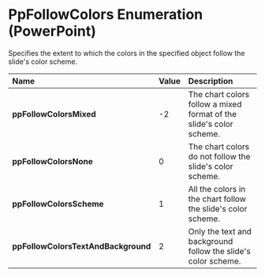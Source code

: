 
# PpFollowColors Enumeration (PowerPoint)

Specifies the extent to which the colors in the specified object follow the slide's color scheme.



|**Name**|**Value**|**Description**|
|:-----|:-----|:-----|
| **ppFollowColorsMixed**|-2|The chart colors follow a mixed format of the slide's color scheme.|
| **ppFollowColorsNone**|0|The chart colors do not follow the slide's color scheme.|
| **ppFollowColorsScheme**|1|All the colors in the chart follow the slide's color scheme.|
| **ppFollowColorsTextAndBackground**|2|Only the text and background follow the slide's color scheme.|
